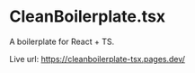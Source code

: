 # CleanBoilerplate.tsx

A boilerplate for React + TS.

Live url: <https://cleanboilerplate-tsx.pages.dev/>

